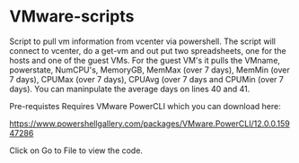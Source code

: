 # VMware-scripts
Script to pull vm information from vcenter via powershell. The script will connect to vcenter, do a get-vm and out put two spreadsheets, one for the hosts and one of the guest VMs. 
For the guest VM's it pulls the VMname, powerstate, NumCPU's, MemoryGB, MemMax (over 7 days), MemMin (over 7 days), CPUMax (over 7 days), CPUAvg (over 7 days and CPUMin (over 7 days). You can maninpulate the average days on lines 40 and 41.

Pre-requistes
Requires VMware PowerCLI which you can download here:

https://www.powershellgallery.com/packages/VMware.PowerCLI/12.0.0.15947286


Click on Go to File to view the code.

